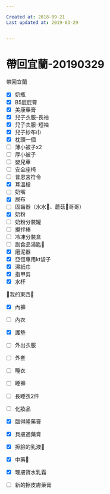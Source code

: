 ```yaml
---

Created at: 2018-09-21
Last updated at: 2019-03-29


---
```


# 帶回宜蘭-20190329


帶回宜蘭

- [x] 奶瓶
- [x] B5屁屁膏
- [x] 美康藥膏
- [x] 兒子衣服-長袖
- [x] 兒子衣服-短袖
- [x] 兒子紗布巾
- [x] 枕頭一個
- [ ] 薄小被子x2
- [ ] 厚小被子
- [ ] 嬰兒車
- [ ] 安全座椅
- [ ] 普恩宮符令
- [x] 耳溫槍
- [ ] 奶嘴
- [x] 尿布
- [ ] 固齒器（水水🐒、蘑菇🍄哥哥）
- [x] 奶粉
- [ ] 奶粉分裝罐
- [ ] 攪拌棒
- [ ] 冷凍分裝盒
- [ ] 副食品湯匙🥄
- [x] 磨泥器
- [x] 亞恆專用kt袋子
- [x] 濕紙巾
- [x] 指甲剪
- [x] 水杯

🥨我的東西🥨
- [x] 內褲
- [ ] 內衣
- [x] 護墊
- [ ] 外出衣服
- [ ] 外套
- [ ] 睡衣
- [ ] 睡褲
- [ ] 長睡衣2件
- [ ] 化妝品
- [x] 臨得隆藥膏
- [x] 貝膚適藥膏
- [x] 擦臉的乳液🧴
- [x] 中藥🌿
- [x] 理膚寶水乳霜
- [ ] 新的擦皮膚藥膏

